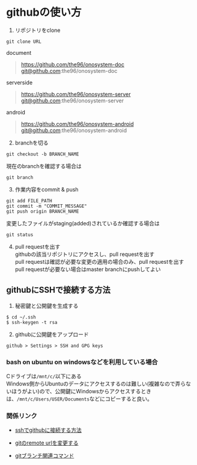 # githubの使い方
1. リポジトリをclone  
```
git clone URL
```

document  
> https://github.com/the96/onosystem-doc  
> git@github.com:the96/onosystem-doc  

serverside  
> https://github.com/the96/onosystem-server  
> git@github.com:the96/onosystem-server

android  
> https://github.com/the96/onosystem-android  
> git@github.com:the96/onosystem-android

2. branchを切る  
```
git checkout -b BRANCH_NAME
```
現在のbranchを確認する場合は
```
git branch
```

3. 作業内容をcommit & push  
```
git add FILE_PATH
git commit -m "COMMIT_MESSAGE"
git push origin BRANCH_NAME
```
変更したファイルがstaging(added)されているか確認する場合は
```
git status
```

4. pull requestを出す  
githubの該当リポジトリにアクセスし、pull requestを出す  
pull requestは確認が必要な変更の適用の場合のみ、pull requestを出す  
pull requestが必要ない場合はmaster branchにpushしてよい  

## githubにSSHで接続する方法
1. 秘密鍵と公開鍵を生成する
```
$ cd ~/.ssh
$ ssh-keygen -t rsa
```

2. githubに公開鍵をアップロード
```
github > Settings > SSH and GPG keys
```

### bash on ubuntu on windowsなどを利用している場合
Cドライブは`/mnt/c/`以下にある  
Windows側からUbuntuのデータにアクセスするのは難しい(複雑なので弄らないほうがよい)ので、公開鍵にWindowsからアクセスするときは、`/mnt/c/Users/USER/Documents`などにコピーすると良い。


### 関係リンク

* [sshでgithubに接続する方法](https://qiita.com/shizuma/items/2b2f873a0034839e47ce)

* [gitのremote urlを変更する](https://qiita.com/minoringo/items/917e325892733e0d606e)

* [gitブランチ関連コマンド](https://qiita.com/ayakix/items/55dc4a324a49ff200c2d)